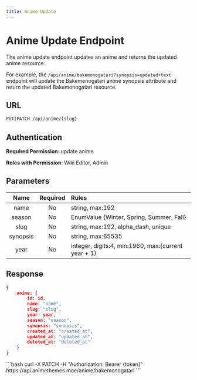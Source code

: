 ```yaml
---
title: Anime Update
---
```


<Block>

# Anime Update Endpoint

The anime update endpoint updates an anime and returns the updated anime resource.

For example, the `/api/anime/bakemonogatari?synopsis=updated+text` endpoint will update the Bakemonogatari anime synopsis attribute and return the updated Bakemonogatari resource.

## URL

```sh
PUT|PATCH /api/anime/{slug}
```

## Authentication

**Required Permission**: update anime

**Roles with Permission**: Wiki Editor, Admin

## Parameters

| Name     | Required | Rules                                                  |
| :------: | :------: | :----------------------------------------------------- |
| name     | No       | string, max:192                                        |
| season   | No       | EnumValue {Winter, Spring, Summer, Fall}               |
| slug     | No       | string, max:192, alpha_dash, unique                    |
| synopsis | No       | string, max:65535                                      |
| year     | No       | integer, digits:4, min:1960, max:{current year + 1}    |

## Response

```json
{
    anime: {
        id: id,
        name: "name",
        slug: "slug",
        year: year,
        season: "season",
        synopsis: "synopsis",
        created_at: "created_at",
        updated_at: "updated_at",
        deleted_at: "deleted_at"
    }
}
```

<Example>

<CURL>
```bash
curl -X PATCH -H "Authorization: Bearer {token}" https://api.animethemes.moe/anime/bakemonogatari
```
</CURL>

</Example>

</Block>